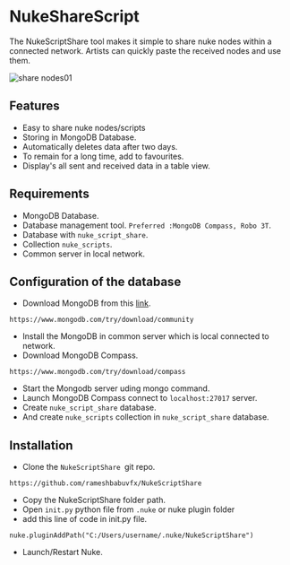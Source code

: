 # NukeShareScript

The NukeScriptShare tool makes it simple to share nuke nodes within a connected network. Artists can quickly paste the received nodes and use them.

![share nodes01](https://user-images.githubusercontent.com/73053972/147654988-c0b58a32-71be-4bc0-bda2-18d0694679f6.png)

## Features

* Easy to share nuke nodes/scripts
* Storing in MongoDB Database.
* Automatically deletes data after two days.
* To remain for a long time, add to favourites.
* Display's all sent and received data in a table view.

## Requirements

* MongoDB Database.
* Database management tool.
  `Preferred :MongoDB Compass, Robo 3T`.
* Database with `nuke_script_share`.
* Collection `nuke_scripts`.
* Common server in local network.

## Configuration of the database

* Download MongoDB from this [link](https://www.mongodb.com/try/download/community).

```
https://www.mongodb.com/try/download/community
```

* Install the MongoDB in common server which is local connected to network.
* Download MongoDB Compass.

```
https://www.mongodb.com/try/download/compass
```

* Start the Mongodb server uding mongo command.
* Launch MongoDB Compass connect to `localhost:27017` server.
* Create `nuke_script_share` database.
* And create `nuke_scripts` collection in `nuke_script_share` database.

## Installation

* Clone the `NukeScriptShare `git repo.

```
https://github.com/rameshbabuvfx/NukeScriptShare
```

* Copy the NukeScriptShare folder path.
* Open `init.py` python file from `.nuke` or nuke plugin folder
* add this line of code in init.py file.

```
nuke.pluginAddPath("C:/Users/username/.nuke/NukeScriptShare")
```

* Launch/Restart Nuke.
  

